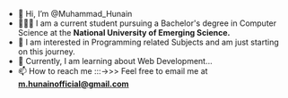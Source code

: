 - 👋 Hi, I’m @Muhammad_Hunain
- 🧑🏻‍🎓 I am a current student pursuing a Bachelor's degree in Computer Science at the **National University of Emerging Science.**
- 👀 I am interested in Programming related Subjects and am just starting on this journey.
- 🌱 Currently, I am learning about Web Development...
- 📫 How to reach me :::->>> Feel free to email me at **m.hunainofficial@gmail.com**


<!---
M-Hunain5037/M-Hunain5037 is a ✨ special ✨ repository because its `README.md` (this file) appears on your GitHub profile.
You can click the Preview link to take a look at your changes.
--->
